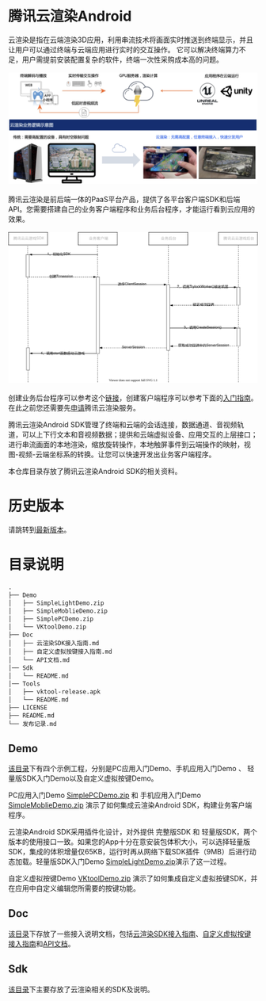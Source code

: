 # 腾讯云渲染Android
云渲染是指在云端渲染3D应用，利用串流技术将画面实时推送到终端显示，并且让用户可以通过终端与云端应用进行实时的交互操作。
它可以解决终端算力不足，用户需提前安装配置复杂的软件，终端一次性采购成本高的问题。
<br><br>
<img src="Doc/images/云渲染业务逻辑.png" width="700px">
<br><br>
腾讯云渲染是前后端一体的PaaS平台产品，提供了各平台客户端SDK和后端API。您需要搭建自己的业务客户端程序和业务后台程序，才能运行看到云应用的效果。
<br><br>
<img src="Doc/images/云渲染前后端交互.svg" width="700px">
<br><br>
创建业务后台程序可以参考这个[链接](https://github.com/tencentyun/car-server-demo)，创建客户端程序可以参考下面的[入门指南](Doc/云渲染SDK接入指南.md)。在此之前您还需要先[申请](https://cloud.tencent.com/document/product/1162/46135)腾讯云渲染服务。

腾讯云渲染Android SDK管理了终端和云端的会话连接，数据通道、音视频轨道，可以上下行文本和音视频数据；提供和云端虚拟设备、应用交互的上层接口；进行串流画面的本地渲染，缩放旋转操作，本地触屏事件到云端操作的映射，视图-视频-云端坐标系的转换。让您可以快速开发出业务客户端程序。

本仓库目录存放了腾讯云渲染Android SDK的相关资料。

# 历史版本
请跳转到[最新版本](发布记录.md)。

# 目录说明

```shell
.
├── Demo
│   ├── SimpleLightDemo.zip
│   ├── SimpleMoblieDemo.zip
│   ├── SimplePCDemo.zip
│   └── VKtoolDemo.zip
├── Doc
│   ├── 云渲染SDK接入指南.md
│   ├── 自定义虚拟按键接入指南.md
│   └── API文档.md
│── Sdk
│   └── README.md
│── Tools
│   ├── vktool-release.apk
│   └── README.md
├── LICENSE
├── README.md
└── 发布记录.md
```


## Demo

[该目录](Demo)下有四个示例工程，分别是PC应用入门Demo、手机应用入门Demo 、 轻量版SDK入门Demo以及自定义虚拟按键Demo。

PC应用入门Demo [SimplePCDemo.zip](Demo/SimplePCDemo.zip) 和 手机应用入门Demo [SimpleMoblieDemo.zip](Demo/SimpleMoblieDemo.zip) 演示了如何集成云渲染Android SDK，构建业务客户端程序。

云渲染Android SDK采用插件化设计，对外提供 完整版SDK 和 轻量版SDK，两个版本的使用接口一致。如果您的App十分在意安装包体积大小，可以选择轻量版SDK，集成的体积增量仅65KB，运行时再从网络下载SDK插件（9MB）后进行动态加载。轻量版SDK入门Demo [SimpleLightDemo.zip](Demo/SimpleLightDemo.zip)演示了这一过程。

自定义虚拟按键Demo [VKtoolDemo.zip](Demo/VKtoolDemo.zip) 演示了如何集成自定义虚拟按键SDK，并在应用中自定义编辑您所需要的按键功能。


## Doc

[该目录](Doc)下存放了一些接入说明文档，包括[云渲染SDK接入指南](Doc/云渲染SDK接入指南.md)、[自定义虚拟按键接入指南](Doc/自定义虚拟按键接入指南.md)和[API文档](Doc/API文档.md)。

## Sdk
[该目录](Sdk)下主要存放了云渲染相关的SDK及说明。
